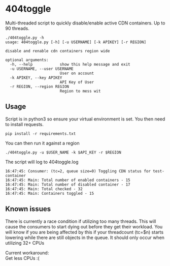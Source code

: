 # 404toggle
Multi-threaded script to quickly disable/enable active CDN containers. Up to 90 threads.
```
./404toggle.py -h
usage: 404toggle.py [-h] [-u USERNAME] [-k APIKEY] [-r REGION]

disable and renable cdn containers region wide

optional arguments:
  -h, --help            show this help message and exit
  -u USERNAME, --user USERNAME
                        User on account
  -k APIKEY, --key APIKEY
                        API Key of User
  -r REGION, --region REGION
                        Region to mess wit
```

## Usage
Script is in python3 so ensure your virtual environment is set. You then need to install requests.
```
pip install -r requirements.txt
```
You can then run it against a region
```
./404toggle.py -u $USER_NAME -k $API_KEY -r $REGION
```

The script will log to 404toggle.log

```
16:47:45: Consumer: (tc=2, queue size=0) Toggling CDN status for test-container
16:47:45: Main: Total number of enabled containers - 15
16:47:45: Main: Total number of disabled container - 17
16:47:45: Main: Total checked - 32
16:47:45: Main: Containers toggled - 15
```

## Known issues
There is currently a race condition if utilizing too many threads. This will cause the consumers to start dying out before they get their workload. You will know if you are being affected by this if your threadcount (tc=$n) starts lowering while there are still objects in the queue. It should only occur when utilizing 32+ CPUs

Current workaround:  
Get less CPUs :(
